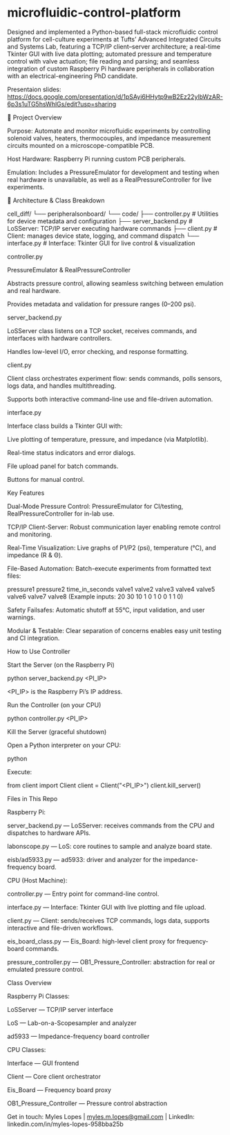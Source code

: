# microfluidic-control-platform

Designed and implemented a Python-based full-stack microfluidic control platform for cell-culture experiments at Tufts’ Advanced Integrated Circuits and Systems Lab, featuring a TCP/IP client–server architecture; a real-time Tkinter GUI with live data plotting; automated pressure and temperature control with valve actuation; file reading and parsing; and seamless integration of custom Raspberry Pi hardware peripherals in collaboration with an electrical-engineering PhD candidate.

Presentaion slides: https://docs.google.com/presentation/d/1pSAyi6HHytp9wB2Ez22ylbWzAR-6p3s1uTG5hsWhlGs/edit?usp=sharing

🚀 Project Overview

Purpose: Automate and monitor microfluidic experiments by controlling solenoid valves, heaters, thermocouples, and impedance measurement circuits mounted on a microscope-compatible PCB.

Host Hardware: Raspberry Pi running custom PCB peripherals.

Emulation: Includes a PressureEmulator for development and testing when real hardware is unavailable, as well as a RealPressureController for live experiments.

🧱 Architecture & Class Breakdown

cell_diff/
└── peripheralsonboard/
    └── code/
        ├── controller.py        # Utilities for device metadata and configuration
        ├── server_backend.py    # LoSServer: TCP/IP server executing hardware commands
        ├── client.py            # Client: manages device state, logging, and command dispatch
        └── interface.py         # Interface: Tkinter GUI for live control & visualization


controller.py

PressureEmulator & RealPressureController

Abstracts pressure control, allowing seamless switching between emulation and real hardware.

Provides metadata and validation for pressure ranges (0–200 psi).


server_backend.py

LoSServer class listens on a TCP socket, receives commands, and interfaces with hardware controllers.

Handles low-level I/O, error checking, and response formatting.


client.py

Client class orchestrates experiment flow: sends commands, polls sensors, logs data, and handles multithreading.

Supports both interactive command-line use and file-driven automation.


interface.py

Interface class builds a Tkinter GUI with:

Live plotting of temperature, pressure, and impedance (via Matplotlib).

Real-time status indicators and error dialogs.

File upload panel for batch commands.

Buttons for manual control.


Key Features

Dual-Mode Pressure Control: PressureEmulator for CI/testing, RealPressureController for in-lab use.

TCP/IP Client-Server: Robust communication layer enabling remote control and monitoring.

Real-Time Visualization: Live graphs of P1/P2 (psi), temperature (°C), and impedance (R & Θ).

File-Based Automation: Batch-execute experiments from formatted text files:

pressure1 pressure2 time_in_seconds valve1 valve2 valve3 valve4 valve5 valve6 valve7 valve8
(Example inputs: 20 30   10 1  0  1  0  0  1  1  0)

Safety Failsafes: Automatic shutoff at 55°C, input validation, and user warnings.

Modular & Testable: Clear separation of concerns enables easy unit testing and CI integration.


How to Use Controller

Start the Server (on the Raspberry Pi)

python server_backend.py <PI_IP>

<PI_IP> is the Raspberry Pi’s IP address.

Run the Controller (on your CPU)

python controller.py <PI_IP>

Kill the Server (graceful shutdown)

Open a Python interpreter on your CPU:

python

Execute:

from client import Client
client = Client("<PI_IP>")
client.kill_server()


Files in This Repo

Raspberry Pi:

server_backend.py — LoSServer: receives commands from the CPU and dispatches to hardware APIs.

labonscope.py — LoS: core routines to sample and analyze board state.

eisb/ad5933.py — ad5933: driver and analyzer for the impedance-frequency board.


CPU (Host Machine):

controller.py — Entry point for command-line control.

interface.py — Interface: Tkinter GUI with live plotting and file upload.

client.py — Client: sends/receives TCP commands, logs data, supports interactive and file-driven workflows.

eis_board_class.py — Eis_Board: high-level client proxy for frequency-board commands.

pressure_controller.py — OB1_Pressure_Controller: abstraction for real or emulated pressure control.


Class Overview

Raspberry Pi Classes:

LoSServer — TCP/IP server interface

LoS — Lab-on-a-Scopesampler and analyzer

ad5933 — Impedance-frequency board controller


CPU Classes:

Interface — GUI frontend

Client — Core client orchestrator

Eis_Board — Frequency board proxy

OB1_Pressure_Controller — Pressure control abstraction

Get in touch: Myles Lopes | myles.m.lopes@gmail.com | LinkedIn: linkedin.com/in/myles-lopes-958bba25b
